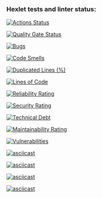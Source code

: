 ### Hexlet tests and linter status:
[![Actions Status](https://github.com/Jevda/python-project-49/actions/workflows/hexlet-check.yml/badge.svg)](https://github.com/Jevda/python-project-49/actions)

[![Quality Gate Status](https://sonarcloud.io/api/project_badges/measure?project=Jevda_python-project-49&metric=alert_status)](https://sonarcloud.io/summary/new_code?id=Jevda_python-project-49)

[![Bugs](https://sonarcloud.io/api/project_badges/measure?project=Jevda_python-project-49&metric=bugs)](https://sonarcloud.io/summary/new_code?id=Jevda_python-project-49)

[![Code Smells](https://sonarcloud.io/api/project_badges/measure?project=Jevda_python-project-49&metric=code_smells)](https://sonarcloud.io/summary/new_code?id=Jevda_python-project-49)

[![Duplicated Lines (%)](https://sonarcloud.io/api/project_badges/measure?project=Jevda_python-project-49&metric=duplicated_lines_density)](https://sonarcloud.io/summary/new_code?id=Jevda_python-project-49)

[![Lines of Code](https://sonarcloud.io/api/project_badges/measure?project=Jevda_python-project-49&metric=ncloc)](https://sonarcloud.io/summary/new_code?id=Jevda_python-project-49)

[![Reliability Rating](https://sonarcloud.io/api/project_badges/measure?project=Jevda_python-project-49&metric=reliability_rating)](https://sonarcloud.io/summary/new_code?id=Jevda_python-project-49)

[![Security Rating](https://sonarcloud.io/api/project_badges/measure?project=Jevda_python-project-49&metric=security_rating)](https://sonarcloud.io/summary/new_code?id=Jevda_python-project-49)

[![Technical Debt](https://sonarcloud.io/api/project_badges/measure?project=Jevda_python-project-49&metric=sqale_index)](https://sonarcloud.io/summary/new_code?id=Jevda_python-project-49)

[![Maintainability Rating](https://sonarcloud.io/api/project_badges/measure?project=Jevda_python-project-49&metric=sqale_rating)](https://sonarcloud.io/summary/new_code?id=Jevda_python-project-49)

[![Vulnerabilities](https://sonarcloud.io/api/project_badges/measure?project=Jevda_python-project-49&metric=vulnerabilities)](https://sonarcloud.io/summary/new_code?id=Jevda_python-project-49)

[![asciicast](https://asciinema.org/a/tyo1sGPhRvPxhTZ9JnOpbcC6m.svg)](https://asciinema.org/a/tyo1sGPhRvPxhTZ9JnOpbcC6m)

[![asciicast](https://asciinema.org/a/UKV4ob79PjFismaDbY1kR600I.svg)](https://asciinema.org/a/UKV4ob79PjFismaDbY1kR600I)

[![asciicast](https://asciinema.org/a/t1GISr2Qiyyr43yBuUirQXBLf.svg)](https://asciinema.org/a/t1GISr2Qiyyr43yBuUirQXBLf)

[![asciicast](https://asciinema.org/a/1q4QJzyNR6vpGG3H8RlD713SL.svg)](https://asciinema.org/a/1q4QJzyNR6vpGG3H8RlD713SL)